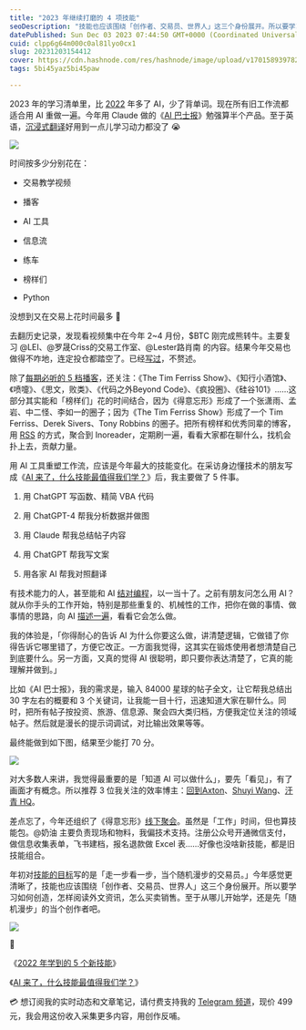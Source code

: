 ```yaml
---
title: "2023 年继续打磨的 4 项技能"
seoDescription: "技能也应该围绕「创作者、交易员、世界人」这三个身份展开。所以要学习如何创造，怎样阅读外文资讯，怎么买卖销售。"
datePublished: Sun Dec 03 2023 07:44:50 GMT+0000 (Coordinated Universal Time)
cuid: clpp6g64m000c0al81lyo0cx1
slug: 20231203154412
cover: https://cdn.hashnode.com/res/hashnode/image/upload/v1701589397826/7e087ec9-2151-40b7-8099-68258748f172.jpeg
tags: 5bi45yaz5bi45paw

---
```


2023 年的学习清单里，比 [2022](https://mp.weixin.qq.com/s?__biz=MzI3MzU5MDA1OQ==&mid=2247487313&idx=1&sn=e9e9ac811ff67109f2d9b9e94dac94a2&chksm=eb21bd15dc563403eeaa5845517dd5fbd4863b7c064e7d560b0a796722d2fe957fac2aecbf1e#rd) 年多了 AI，少了背单词。现在所有旧工作流都适合用 AI 重做一遍。今年用 Claude 做的《[AI 巴士报](https://mp.weixin.qq.com/s?__biz=MzI3MzU5MDA1OQ==&mid=2247488073&idx=1&sn=6c18d1f9bd799622d32447e1c9f40083&chksm=eb21a00ddc56291b5a2ee43c4b0ca59c756ef29fe06e7677236cd4bd32eb0993f080b41dac31#rd)》勉强算半个产品。至于英语，[沉浸式翻译](https://immersivetranslate.com/)好用到一点儿学习动力都没了 😭

![](https://cdn.hashnode.com/res/hashnode/image/upload/v1701589405819/7ced28d3-b7e5-497c-80f8-46b9e4bf630d.jpeg)

时间按多少分别花在：

* 交易教学视频
    
* 播客
    
* AI 工具
    
* 信息流
    
* 练车
    
* 榜样们
    
* Python
    

没想到又在交易上花时间最多 🤔

去翻历史记录，发现看视频集中在今年 2~4 月份，$BTC 刚完成熊转牛。主要复习 @LEI、@罗晟Criss的交易工作室、@Lester路肖南 的内容。结果今年交易也做得不咋地，连定投仓都踏空了。已经[写过](https://mp.weixin.qq.com/s?__biz=MzI3MzU5MDA1OQ==&mid=2247488163&idx=1&sn=8d76bd2ec6dbf6a701e79c87b90b15c6&chksm=eb21a0e7dc5629f1bec3dc01f72a8dc41560768280e8647ec6b710063fbe5d34e6b3f964fbda&scene=21#wechat_redirect)，不赘述。

除了[每期必听的 5 档播客](https://mp.weixin.qq.com/s?__biz=MzI3MzU5MDA1OQ==&mid=2247488172&idx=1&sn=230629a1cb61d9f0a714fd041d36a87d&chksm=eb21a0e8dc5629fe363480032ee94284c96fa33cf443aa57fa252ea9e7403334894a41b1a9a9&token=1420686444&lang=zh_CN#rd)，还关注：《The Tim Ferriss Show》、《知行小酒馆》、《喷嚏》、《思文，败类》、《代码之外Beyond Code》、《疯投圈》、《硅谷101》……这部分其实能和「榜样们」花的时间结合，因为《得意忘形》形成了一个张潇雨、孟岩、中二怪、李如一的圈子；因为《The Tim Ferriss Show》形成了一个 Tim Ferriss、Derek Sivers、Tony Robbins 的圈子。把所有榜样和优秀同辈的博客，用 [RSS](https://mp.weixin.qq.com/s?__biz=MzI3MzU5MDA1OQ==&mid=2247487924&idx=1&sn=9a95f510ab113194c52669d1ebba2d63&chksm=eb21a3f0dc562ae6ef1ea79c0dff46863e60729c5f22cbee53295522d6c2a2cbc96575c24320#rd) 的方式，聚合到 Inoreader，定期刷一遍，看看大家都在聊什么，找机会扑上去，贡献力量。

用 AI 工具重塑工作流，应该是今年最大的技能变化。在采访身边懂技术的朋友写成《[AI 来了，什么技能最值得我们学？](https://mp.weixin.qq.com/s?__biz=MzI3MzU5MDA1OQ==&mid=2247487648&idx=1&sn=d86ff126d81bdd53d299a6c7eeb92ec1&chksm=eb21a2e4dc562bf2c71eb5e8f7eb0fa3ef77186a5b4e182d6b51554cd4e41aa5f226400776dc#rd)》后，我主要做了 5 件事。

1. 用 ChatGPT 写函数、精简 VBA 代码
    
2. 用 ChatGPT-4 帮我分析数据并做图
    
3. 用 Claude 帮我总结帖子内容
    
4. 用 ChatGPT 帮我写文案
    
5. 用各家 AI 帮我对照翻译
    

有技术能力的人，甚至能和 AI [结对编程](https://www.bmpi.dev/dev/chatgpt-development-notes/pair-programming/)，以一当十了。之前有朋友问怎么用 AI？就从你手头的工作开始，特别是那些重复的、机械性的工作，把你在做的事情、做事情的思路，向 AI [描述一遍](https://futureforce.feishu.cn/file/CMpdbLxAhon5K5x5C1OcciYwnOf)，看看它会怎么做。

我的体验是，「你得耐心的告诉 AI 为什么你要这么做，讲清楚逻辑，它做错了你得告诉它哪里错了，方便它改正。一方面我觉得，这其实在锻炼使用者想清楚自己到底要什么。另一方面，又真的觉得 AI 很聪明，即只要你表达清楚了，它真的能理解并做到。」

比如《AI 巴士报》，我的需求是，输入 84000 星球的帖子全文，让它帮我总结出 30 字左右的概要和 3 个关键词，让我能一目十行，迅速知道大家在聊什么。同时，把所有帖子按投资、旅游、信息源、聚会四大类归档，方便我定位关注的领域帖子。然后就是漫长的提示词调试，对比输出效果等等。

最终能做到如下图，结果至少能打 70 分。

![](https://cdn.hashnode.com/res/hashnode/image/upload/v1701589414706/9be91ff8-2bbc-4e06-bfbe-1f0f92660992.jpeg)

对大多数人来讲，我觉得最重要的是「知道 AI 可以做什么」，要先「看见」，有了画面才有概念。所以推荐 3 位我关注的效率博主：[回到Axton](https://www.youtube.com/@axtonliu)、[Shuyi Wang](https://www.youtube.com/@wshuyi/videos)、[汗青 HQ](https://twitter.com/hanqing_me)。

差点忘了，今年还组织了《得意忘形》[线下聚会](https://mp.weixin.qq.com/s?__biz=MzI3MzU5MDA1OQ==&mid=2247487776&idx=1&sn=7bf047e0f57592036329e86052279542&chksm=eb21a364dc562a723d8c6dd0e641a99faa94765ad975080e973e0e7b9689ba4da3f9ee23695d&token=1420686444&lang=zh_CN#rd)。虽然是「工作」时间，但也算技能包。@奶油 主要负责现场和物料，我偏技术支持。注册公众号开通微信支付，做信息收集表单，飞书建档，报名退款做 Excel 表……好像也没啥新技能，都是旧技能组合。

年初对[技能的目标](https://mp.weixin.qq.com/s?__biz=MzI3MzU5MDA1OQ==&mid=2247487560&idx=1&sn=c939c4ef1d275c4ea0bd75494ac7efa3&chksm=eb21a20cdc562b1aec9c47a59b2049c3f1252be60170d68cbfe6d54fffb8b9743fa1e93793d6#rd)写的是「走一步看一步，当个随机漫步的交易员。」今年感觉更清晰了，技能也应该围绕「创作者、交易员、世界人」这三个身份展开。所以要学习如何创造，怎样阅读外文资讯，怎么买卖销售。至于从哪儿开始学，还是先「随机漫步」的当个创作者吧。

![](https://cdn.hashnode.com/res/hashnode/image/upload/v1701589429884/3615fa67-fd6b-4609-876f-726127fe2df1.png)

🔗

《[2022 年学到的 5 个新技能](https://mp.weixin.qq.com/s?__biz=MzI3MzU5MDA1OQ==&mid=2247487313&idx=1&sn=e9e9ac811ff67109f2d9b9e94dac94a2&chksm=eb21bd15dc563403eeaa5845517dd5fbd4863b7c064e7d560b0a796722d2fe957fac2aecbf1e#rd)》

《[AI 来了，什么技能最值得我们学？](https://mp.weixin.qq.com/s?__biz=MzI3MzU5MDA1OQ==&mid=2247487648&idx=1&sn=d86ff126d81bdd53d299a6c7eeb92ec1&chksm=eb21a2e4dc562bf2c71eb5e8f7eb0fa3ef77186a5b4e182d6b51554cd4e41aa5f226400776dc#rd)》

💳 想订阅我的实时动态和文章笔记，请付费支持我的 [Telegram 频道](https://mp.weixin.qq.com/s/A_yK10ktL8Nl7RzsnGwzEg)，现价 499 元，我会用这份收入采集更多内容，用创作反哺。